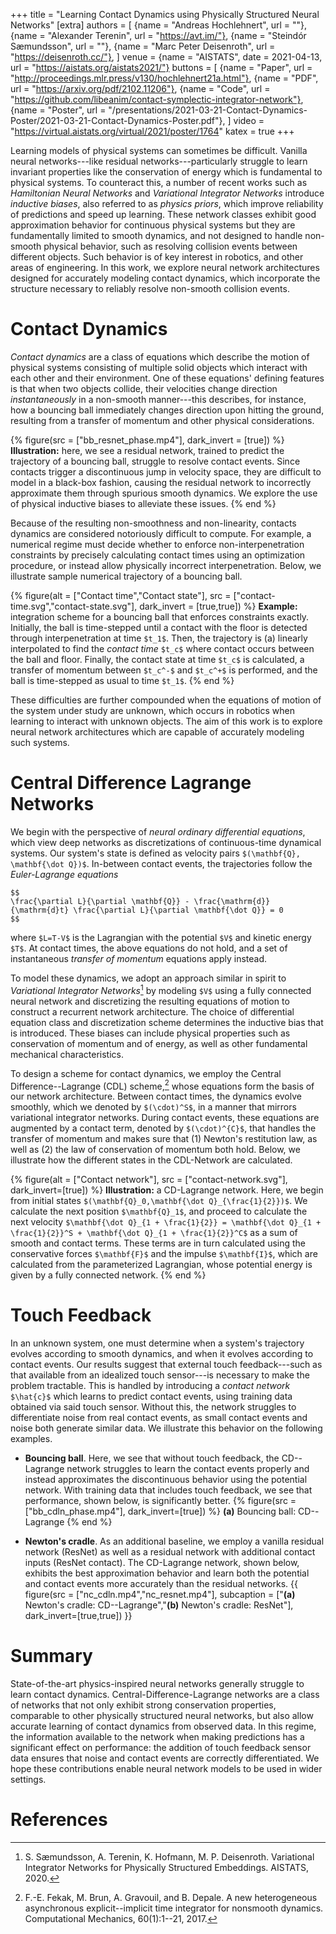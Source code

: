 +++
title = "Learning Contact Dynamics using Physically Structured Neural Networks"
[extra]
authors = [
    {name = "Andreas Hochlehnert", url = ""},
    {name = "Alexander Terenin", url = "https://avt.im/"},
    {name = "Steindór Sæmundsson", url = ""},
    {name = "Marc Peter Deisenroth", url = "https://deisenroth.cc/"},
]
venue = {name = "AISTATS", date = 2021-04-13, url = "https://aistats.org/aistats2021/"}
buttons = [
    {name = "Paper", url = "http://proceedings.mlr.press/v130/hochlehnert21a.html"},
    {name = "PDF", url = "https://arxiv.org/pdf/2102.11206"},
    {name = "Code", url = "https://github.com/libeanim/contact-symplectic-integrator-network"},
    {name = "Poster", url = "/presentations/2021-03-21-Contact-Dynamics-Poster/2021-03-21-Contact-Dynamics-Poster.pdf"},
]
video = "https://virtual.aistats.org/virtual/2021/poster/1764"
katex = true
+++

Learning models of physical systems can sometimes be difficult. 
Vanilla neural networks---like residual networks---particularly struggle to learn invariant properties like the conservation of energy which is fundamental to physical systems.
To counteract this, a number of recent works such as *Hamiltonian Neural Networks* and *Variational Integrator Networks* introduce *inductive biases*, also referred to as *physics priors*, which improve reliability of predictions and speed up learning.
These network classes exhibit good approximation behavior for continuous physical systems but they are fundamentally limited to smooth dynamics, and not designed to handle non-smooth physical behavior, such as resolving collision events between different objects.
Such behavior is of key interest in robotics, and other areas of engineering.
In this work, we explore neural network architectures designed for accurately modeling contact dynamics, which incorporate the structure necessary to reliably resolve non-smooth collision events.

# Contact Dynamics 

*Contact dynamics* are a class of equations which describe the motion of physical systems consisting of multiple solid objects which interact with each other and their environment.
One of these equations' defining features is that when two objects collide, their velocities change direction *instantaneously* in a non-smooth manner---this describes, for instance, how a bouncing ball immediately changes direction upon hitting the ground, resulting from a transfer of momentum and other physical considerations.


{% figure(src = ["bb_resnet_phase.mp4"], dark_invert = [true]) %}
**Illustration:** here, we see a residual network, trained to predict the trajectory of a bouncing ball, struggle to resolve contact events. Since contacts trigger a discontinuous jump in velocity space, they are difficult to model in a black-box fashion, causing the residual network to incorrectly approximate them through spurious smooth dynamics. We explore the use of physical inductive biases to alleviate these issues.
{% end %}


Because of the resulting non-smoothness and non-linearity, contacts dynamics are considered notoriously difficult to compute. 
For example, a numerical regime must decide whether to enforce non-interpenetration constraints by precisely calculating contact times using an optimization procedure, or instead allow physically incorrect interpenetration.
Below, we illustrate sample numerical trajectory of a bouncing ball.


{% figure(alt = ["Contact time","Contact state"], src = ["contact-time.svg","contact-state.svg"], dark_invert = [true,true]) %}
**Example:** integration scheme for a bouncing ball that enforces constraints exactly. Initially, the ball is time-stepped until a contact with the floor is detected through interpenetration at time `$t_1$`. Then, the trajectory is (a) linearly interpolated to find the *contact time* `$t_c$` where contact occurs between the ball and floor. Finally, the contact state at time `$t_c$` is calculated, a transfer of momentum between `$t_c^-$` and `$t_c^+$` is performed, and the ball is time-stepped as usual to time `$t_1$`.
{% end %}


These difficulties are further compounded when the equations of motion of the system under study are unknown, which occurs in robotics when learning to interact with unknown objects.
The aim of this work is to explore neural network architectures which are capable of accurately modeling such systems.

# Central Difference Lagrange Networks

We begin with the perspective of *neural ordinary differential equations*, which view deep networks as discretizations of continuous-time dynamical systems.
Our system's state is defined as velocity pairs `$(\mathbf{Q}, \mathbf{\dot Q})$`. In-between contact events, the trajectories follow the *Euler-Lagrange equations*

```
$$
\frac{\partial L}{\partial \mathbf{Q}} - \frac{\mathrm{d}}{\mathrm{d}t} \frac{\partial L}{\partial \mathbf{\dot Q}} = 0
$$
```

where `$L=T-V$` is the Lagrangian with the potential `$V$` and kinetic energy `$T$`.
At contact times, the above equations do not hold, and a set of instantaneous *transfer of momentum* equations apply instead.

To model these dynamics, we adopt an approach similar in spirit to *Variational Integrator Networks*[^vins] by modeling `$V$` using a fully connected neural network and discretizing the resulting equations of motion to construct a recurrent network architecture.
The choice of differential equation class and discretization scheme determines the inductive bias that is introduced. 
These biases can include physical properties such as conservation of momentum and of energy, as well as other fundamental mechanical characteristics.

To design a scheme for contact dynamics, we employ the Central Difference--Lagrange (CDL) scheme,[^cdl] whose equations form the basis of our network architecture.
Between contact times, the dynamics evolve smoothly, which we denoted by `$(\cdot)^S$`, in a manner that mirrors variational integrator networks.
During contact events, these equations are augmented by a contact term, denoted by `$(\cdot)^{C}$`, that handles the transfer of momentum and makes sure that (1) Newton's restitution law, as well as (2) the law of conservation of momentum both hold.
Below, we illustrate how the different states in the CDL-Network are calculated.


{% figure(alt = ["Contact network"], src = ["contact-network.svg"], dark_invert=[true]) %}
**Illustration:** a CD-Lagrange network. 
Here, we begin from initial states `$(\mathbf{Q}_0,\mathbf{\dot Q}_{\frac{1}{2}})$`. 
We calculate the next position `$\mathbf{Q}_1$`, and proceed to calculate the next velocity `$\mathbf{\dot Q}_{1 + \frac{1}{2}} = \mathbf{\dot Q}_{1 + \frac{1}{2}}^S + \mathbf{\dot Q}_{1 + \frac{1}{2}}^C$` as a sum of smooth and contact terms.
These terms are in turn calculated using the conservative forces `$\mathbf{F}$` and the impulse `$\mathbf{I}$`, which are calculated from the parameterized Lagrangian, whose potential energy is given by a fully connected network.
{% end %}


# Touch Feedback

In an unknown system, one must determine when a system's trajectory evolves according to smooth dynamics, and when it evolves according to contact events.
Our results suggest that external touch feedback---such as that available from an idealized touch sensor---is necessary to make the problem tractable. 
This is handled by introducing a *contact network* `$\hat{c}$` which learns to predict contact events, using training data obtained via said touch sensor.
Without this, the network struggles to differentiate noise from real contact events, as small contact events and noise both generate similar data.
We illustrate this behavior on the following examples.

* **Bouncing ball**. Here, we see that without touch feedback, the CD--Lagrange network struggles to learn the contact events properly and instead approximates the discontinuous behavior using the potential network.
With training data that includes touch feedback, we see that performance, shown below, is significantly better.
{% figure(src = ["bb_cdln_phase.mp4"], dark_invert=[true]) %}
**(a)** Bouncing ball: CD--Lagrange
{% end %}


* **Newton's cradle**. As an additional baseline, we employ a vanilla residual network (ResNet) as well as a residual network with additional contact inputs (ResNet contact).
The CD-Lagrange network, shown below, exhibits the best approximation behavior and learn both the potential and contact events more accurately than the residual networks.
{{ figure(src = ["nc_cdln.mp4","nc_resnet.mp4"], subcaption = ["**(a)** Newton's cradle: CD--Lagrange","**(b)** Newton's cradle: ResNet"], dark_invert=[true,true]) }}


# Summary

State-of-the-art physics-inspired neural networks generally struggle to learn contact dynamics.
Central-Difference-Lagrange networks are a class of networks that not only exhibit strong conservation properties, comparable to other physically structured neural networks, but also allow accurate learning of contact dynamics from observed data.
In this regime, the information available to the network when making predictions has a significant effect on performance: the addition of touch feedback sensor data ensures that noise and contact events are correctly differentiated.
We hope these contributions enable neural network models to be used in wider settings.

# References

[^vins]: S. Sæmundsson, A. Terenin, K. Hofmann, M. P. Deisenroth. Variational Integrator Networks for Physically Structured Embeddings. AISTATS, 2020.

[^cdl]: F.-E. Fekak, M. Brun, A. Gravouil, and B. Depale. A new heterogeneous asynchronous explicit--implicit time integrator for nonsmooth dynamics. Computational Mechanics, 60(1):1--21, 2017.